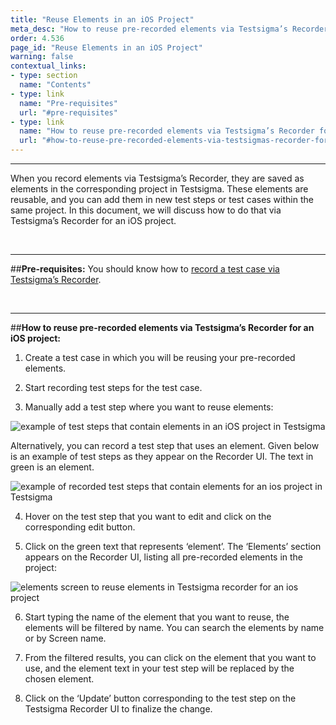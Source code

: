 ```yaml
---
title: "Reuse Elements in an iOS Project"
meta_desc: "How to reuse pre-recorded elements via Testsigma’s Recorder for an iOS project."
order: 4.536
page_id: "Reuse Elements in an iOS Project"
warning: false
contextual_links:
- type: section
  name: "Contents" 
- type: link
  name: "Pre-requisites"
  url: "#pre-requisites"
- type: link
  name: "How to reuse pre-recorded elements via Testsigma’s Recorder for an iOS project"
  url: "#how-to-reuse-pre-recorded-elements-via-testsigmas-recorder-for-an-ios-project"
---
```


---
When you record elements via Testsigma’s Recorder, they are saved as elements in the corresponding project in Testsigma. These elements are reusable, and you can add them in new test steps or test cases within the same project. In this document, we will discuss how to do that via Testsigma’s Recorder for an iOS project.

&emsp;

---
##**Pre-requisites:**
You should know how to [record a test case via Testsigma’s Recorder](https://testsigma.com/docs/test-cases/create-steps-recorder/ios-apps/overview/).

&emsp;

---
##**How to reuse pre-recorded elements via Testsigma’s Recorder for an iOS project:**

1. Create a test case in which you will be reusing your pre-recorded elements.
   
2. Start recording test steps for the test case.
   
3. Manually add a test step where you want to reuse elements:

![example of test steps that contain elements in an iOS project in Testsigma](https://docs.testsigma.com/images/reuse-elements/test-steps-that-contain-elements-testsigma-ios.png)

Alternatively, you can record a test step that uses an element. Given below is an example of test steps as they appear on the Recorder UI. The text in green is an element.

![example of recorded test steps that contain elements for an ios project in Testsigma](https://docs.testsigma.com/images/reuse-elements/recorded-test-steps-that-contain-element-testsigma-ios.png)

4. Hover on the test step that you want to edit and click on the corresponding edit button. 

5. Click on the green text that represents ‘element’. The ‘Elements’ section appears on the Recorder UI, listing all pre-recorded elements in the project:

![elements screen to reuse elements in Testsigma recorder for an ios project](https://docs.testsigma.com/images/reuse-elements/elements-screen-reuse-elements-testsigma-recorder-ios.png)

6. Start typing the name of the element that you want to reuse, the elements will be filtered by name. You can search the elements by name or by Screen name.
   
7. From the filtered results, you can click on the element that you want to use, and the element text in your test step will be replaced by the chosen element.
   
8. Click on the ‘Update’ button corresponding to the test step on the Testsigma Recorder UI to finalize the change.

